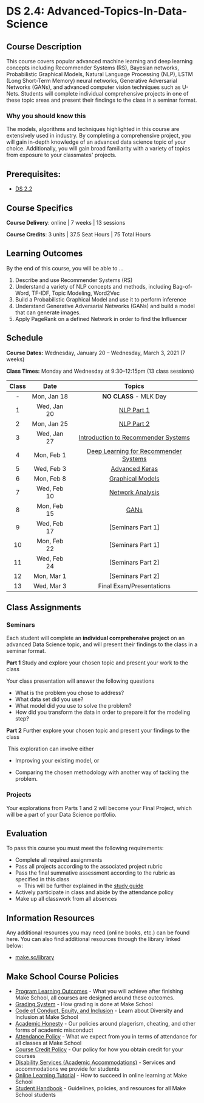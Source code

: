 # DS 2.4: Advanced-Topics-In-Data-Science

## Course Description

This course covers popular advanced machine learning and deep learning concepts including Recommender Systems (RS), Bayesian networks, Probabilistic Graphical Models, Natural Language Processing (NLP), LSTM (Long Short-Term Memory) neural networks, Generative Adversarial Networks (GANs), and advanced computer vision techniques such as U-Nets. Students will complete individual comprehensive projects in one of these topic areas and present their findings to the class in a seminar format. 

### Why you should know this

The models, algorithms and techniques highlighted in this course are extensively used in industry. By completing a comprehensive project, you will gain in-depth  knowledge of an advanced data science topic of your choice. Additionally, you will gain broad familiarity with a variety of topics from exposure to your classmates' projects.



## Prerequisites:  

- [DS 2.2](https://github.com/Make-School-Courses/DS-2.2-Deep-Learning)

## Course Specifics

**Course Delivery**: online | 7 weeks | 13 sessions

**Course Credits**: 3 units | 37.5 Seat Hours | 75 Total Hours

## Learning Outcomes

By the end of this course, you will be able to ...

1. Describe and use Recommender Systems (RS) 
1. Understand a variety of NLP concepts and methods, including Bag-of-Word, TF-IDF, Topic Modeling, Word2Vec
1. Build a Probabilistic Graphical Model and use it to perform inference 
1. Understand Generative Adversarial Networks (GANs) and build a model that can generate images.
1. Apply PageRank on a defined Network in order to find the Influencer

## Schedule

**Course Dates:** Wednesday, January 20 – Wednesday, March 3, 2021 (7 weeks)

**Class Times:** Monday and Wednesday at 9:30–12:15pm (13 class sessions)

| Class |          Date          |                 Topics                  |
|:-----:|:----------------------:|:---------------------------------------:|
|  - |  Mon, Jan 18        | **NO CLASS** - MLK Day |
|  1 |  Wed, Jan 20            | [NLP Part 1] |
|  2 |  Mon, Jan 25              | [NLP Part 2] |
|  3 |  Wed, Jan 27              | [Introduction to Recommender Systems] |
|  4 |  Mon, Feb 1              | [Deep Learning for Recommender Systems] |
|  5 |  Wed, Feb 3              | [Advanced Keras] |
|  6 |  Mon, Feb 8            | [Graphical Models] |
|  7 |  Wed, Feb 10             | [Network Analysis] |
|  8 |  Mon, Feb 15             | [GANs] |
|  9 |  Wed, Feb 17            | [Seminars Part 1] |
| 10 |  Mon, Feb 22             | [Seminars Part 1]|
| 11 |  Wed, Feb 24            | [Seminars Part 2]|
| 12 |  Mon, Mar 1                 | [Seminars Part 2] |
| 13 |  Wed, Mar 3                 | Final Exam/Presentations |

[NLP Part 1]: Notebooks/NLP/NLP_part1_part2.ipynb
[NLP Part 2]: Notebooks/NLP/NLP_part1_part2.ipynb
[Introduction to Recommender Systems]: Notebooks/Recommender_Systems/RS_part1.ipynb
[Deep Learning for Recommender Systems]: Notebooks/Recommender_Systems/RS_part2.ipynb
[Advanced Keras]: Lessons/Lesson5.md
[Graphical Models]: Lessons/Lesson6.md
[Network Analysis]: Lessons/Lesson7.md
[GANs]: Lessons/Lesson8.md
[Lesson 9]: Lessons/Lesson9.md
[Lesson 10]: Lessons/Lesson10.md
[Lesson 11]: Lessons/Lesson11.md
[Lesson 12]: Lessons/Lesson12.md
[Lesson 13]: Lessons/Lesson13.md

## Class Assignments

### Seminars

Each student will complete an **individual comprehensive project** on an advanced Data Science topic, and will present their findings to the class in a seminar format.

 **Part 1** Study and explore your chosen topic and present your work to the class

Your class presentation will answer the following questions

- What is the problem you chose to address?
- What data set did you use?
- What model did you use to solve the problem?
- How did you transform the data in order to prepare it for the modeling step?

**Part 2** Further explore your chosen topic and present your findings to the class

​	This exploration can involve either

* Improving your existing model, or 

* Comparing the chosen methodology with another way of tackling the problem.

### Projects

Your explorations from Parts 1 and 2 will become your Final Project, which will be a part of your Data Science portfolio.

## Evaluation
To pass this course you must meet the following requirements:

- Complete all required assignments
- Pass all projects according to the associated project rubric
- Pass the final summative assessment according to the rubric as specified in this class
    - This will be further explained in the [study guide](https://docs.google.com/document/d/1NVJzyp6DTTmFxXqkrQx5HYge4x05VQeEqYixbxrwLSo/edit?folder=13S244LW-5aUkecEvh6M9VbR18l45rZkx)
- Actively participate in class and abide by the attendance policy
- Make up all classwork from all absences

##  Information Resources

Any additional resources you may need (online books, etc.) can be found here. You can also find additional resources through the library linked below:

- [make.sc/library](http://make.sc/library)

## Make School Course Policies

- [Program Learning Outcomes](https://make.sc/program-learning-outcomes) - What you will achieve after finishing Make School, all courses are designed around these outcomes.
- [Grading System](https://make.sc/grading-system) - How grading is done at Make School
- [Code of Conduct, Equity, and Inclusion](https://make.sc/code-of-conduct) - Learn about Diversity and Inclusion at Make School
- [Academic Honesty](https://make.sc/academic-honesty-policy) - Our policies around plagerism, cheating, and other forms of academic misconduct
- [Attendance Policy](https://make.sc/attendance-policy) - What we expect from you in terms of attendance for all classes at Make School
- [Course Credit Policy](https://make.sc/course-credit-policy) - Our policy for how you obtain credit for your courses
- [Disability Services (Academic Accommodations)](https://make.sc/disability-services) - Services and accommodations we provide for students
- [Online Learning Tutorial](https://make.sc/online-learning-tutorial) - How to succeed in online learning at Make School
- [Student Handbook](https://make.sc/student-handbook) - Guidelines, policies, and resources for all Make School students

